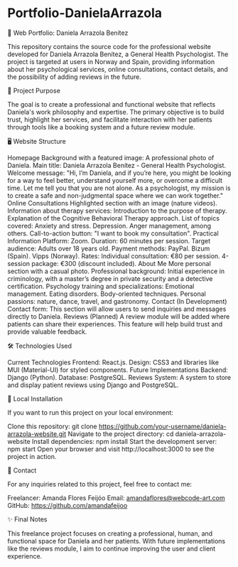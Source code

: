 # Portfolio-DanielaArrazola

🌟 Web Portfolio: Daniela Arrazola Benítez

This repository contains the source code for the professional website developed for Daniela Arrazola Benítez, a General Health Psychologist. The project is targeted at users in Norway and Spain, providing information about her psychological services, online consultations, contact details, and the possibility of adding reviews in the future.

🎯 Project Purpose

The goal is to create a professional and functional website that reflects Daniela's work philosophy and expertise. The primary objective is to build trust, highlight her services, and facilitate interaction with her patients through tools like a booking system and a future review module.

🖥️ Website Structure

Homepage
Background with a featured image: A professional photo of Daniela.
Main title: Daniela Arrazola Benítez - General Health Psychologist.
Welcome message:
"Hi, I’m Daniela, and if you’re here, you might be looking for a way to feel better, understand yourself more, or overcome a difficult time. Let me tell you that you are not alone. As a psychologist, my mission is to create a safe and non-judgmental space where we can work together."
Online Consultations
Highlighted section with an image (nature videos).
Information about therapy services:
Introduction to the purpose of therapy.
Explanation of the Cognitive Behavioral Therapy approach.
List of topics covered:
Anxiety and stress.
Depression.
Anger management, among others.
Call-to-action button: "I want to book my consultation".
Practical Information
Platform: Zoom.
Duration: 60 minutes per session.
Target audience: Adults over 18 years old.
Payment methods:
PayPal.
Bizum (Spain).
Vipps (Norway).
Rates:
Individual consultation: €80 per session.
4-session package: €300 (discount included).
About Me
More personal section with a casual photo.
Professional background:
Initial experience in criminology, with a master’s degree in private security and a detective certification.
Psychology training and specializations:
Emotional management.
Eating disorders.
Body-oriented techniques.
Personal passions: nature, dance, travel, and gastronomy.
Contact (In Development)
Contact form: This section will allow users to send inquiries and messages directly to Daniela.
Reviews (Planned)
A review module will be added where patients can share their experiences.
This feature will help build trust and provide valuable feedback.


🛠️ Technologies Used

Current Technologies
Frontend: React.js.
Design: CSS3 and libraries like MUI (Material-UI) for styled components.
Future Implementations
Backend: Django (Python).
Database: PostgreSQL.
Reviews System: A system to store and display patient reviews using Django and PostgreSQL.

🚀 Local Installation

If you want to run this project on your local environment:

Clone this repository:
git clone https://github.com/your-username/daniela-arrazola-website.git
Navigate to the project directory:
cd daniela-arrazola-website
Install dependencies:
npm install
Start the development server:
npm start
Open your browser and visit http://localhost:3000 to see the project in action.

📩 Contact

For any inquiries related to this project, feel free to contact me:

Freelancer: Amanda Flores Feijóo
Email: amandaflores@webcode-art.com
GitHub: https://github.com/amandafeijoo

✨ Final Notes

This freelance project focuses on creating a professional, human, and functional space for Daniela and her patients. With future implementations like the reviews module, I aim to continue improving the user and client experience.

